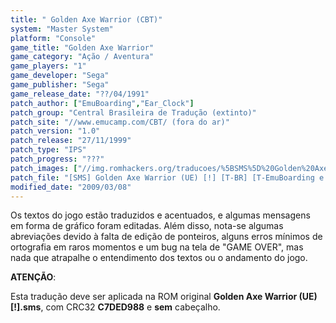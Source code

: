 ```yaml
---
title: " Golden Axe Warrior (CBT)"
system: "Master System"
platform: "Console"
game_title: "Golden Axe Warrior"
game_category: "Ação / Aventura"
game_players: "1"
game_developer: "Sega"
game_publisher: "Sega"
game_release_date: "??/04/1991"
patch_author: ["EmuBoarding","Ear_Clock"]
patch_group: "Central Brasileira de Tradução (extinto)"
patch_site: "//www.emucamp.com/CBT/ (fora do ar)"
patch_version: "1.0"
patch_release: "27/11/1999"
patch_type: "IPS"
patch_progress: "???"
patch_images: ["//img.romhackers.org/traducoes/%5BSMS%5D%20Golden%20Axe%20Warrior%20-%20CBT%20-%201.png","//img.romhackers.org/traducoes/%5BSMS%5D%20Golden%20Axe%20Warrior%20-%20CBT%20-%202.png","//img.romhackers.org/traducoes/%5BSMS%5D%20Golden%20Axe%20Warrior%20-%20CBT%20-%203.png"]
patch_file: "[SMS] Golden Axe Warrior (UE) [!] [T-BR] [T-EmuBoarding e Ear_Clock G-CBT] [V-1.0 A-1999].zip"
modified_date: "2009/03/08"
---
```

Os textos do jogo estão traduzidos e acentuados, e algumas mensagens em forma de gráfico foram editadas. Além disso, nota-se algumas abreviações devido à falta de edição de ponteiros, alguns erros mínimos de ortografia em raros momentos e um bug na tela de "GAME OVER", mas nada que atrapalhe o entendimento dos textos ou o andamento do jogo.

<b>ATENÇÃO</b>:

Esta tradução deve ser aplicada na ROM original <b>Golden Axe Warrior (UE) [!].sms</b>, com CRC32 <b>C7DED988</b> e <b>sem</b> cabeçalho.
